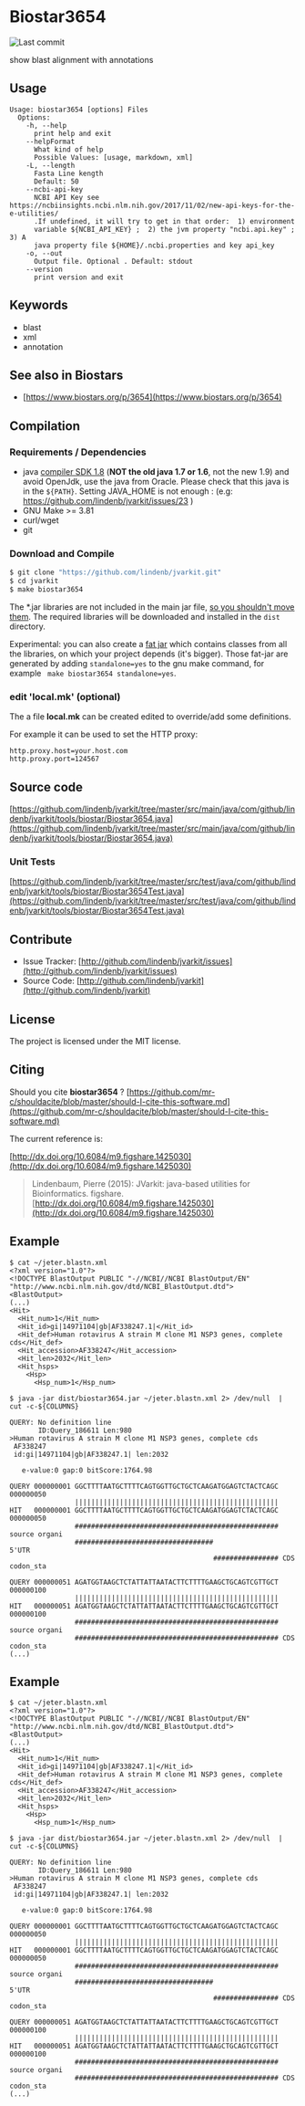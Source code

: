 # Biostar3654

![Last commit](https://img.shields.io/github/last-commit/lindenb/jvarkit.png)

show blast alignment with annotations


## Usage

```
Usage: biostar3654 [options] Files
  Options:
    -h, --help
      print help and exit
    --helpFormat
      What kind of help
      Possible Values: [usage, markdown, xml]
    -L, --length
      Fasta Line kength
      Default: 50
    --ncbi-api-key
      NCBI API Key see https://ncbiinsights.ncbi.nlm.nih.gov/2017/11/02/new-api-keys-for-the-e-utilities/ 
      .If undefined, it will try to get in that order:  1) environment 
      variable ${NCBI_API_KEY} ;  2) the jvm property "ncbi.api.key" ;	3) A 
      java property file ${HOME}/.ncbi.properties and key api_key
    -o, --out
      Output file. Optional . Default: stdout
    --version
      print version and exit

```


## Keywords

 * blast
 * xml
 * annotation



## See also in Biostars

 * [https://www.biostars.org/p/3654](https://www.biostars.org/p/3654)


## Compilation

### Requirements / Dependencies

* java [compiler SDK 1.8](http://www.oracle.com/technetwork/java/index.html) (**NOT the old java 1.7 or 1.6**, not the new 1.9) and avoid OpenJdk, use the java from Oracle. Please check that this java is in the `${PATH}`. Setting JAVA_HOME is not enough : (e.g: https://github.com/lindenb/jvarkit/issues/23 )
* GNU Make >= 3.81
* curl/wget
* git


### Download and Compile

```bash
$ git clone "https://github.com/lindenb/jvarkit.git"
$ cd jvarkit
$ make biostar3654
```

The *.jar libraries are not included in the main jar file, [so you shouldn't move them](https://github.com/lindenb/jvarkit/issues/15#issuecomment-140099011 ).
The required libraries will be downloaded and installed in the `dist` directory.

Experimental: you can also create a [fat jar](https://stackoverflow.com/questions/19150811/) which contains classes from all the libraries, on which your project depends (it's bigger). Those fat-jar are generated by adding `standalone=yes` to the gnu make command, for example ` make biostar3654 standalone=yes`.

### edit 'local.mk' (optional)

The a file **local.mk** can be created edited to override/add some definitions.

For example it can be used to set the HTTP proxy:

```
http.proxy.host=your.host.com
http.proxy.port=124567
```
## Source code 

[https://github.com/lindenb/jvarkit/tree/master/src/main/java/com/github/lindenb/jvarkit/tools/biostar/Biostar3654.java](https://github.com/lindenb/jvarkit/tree/master/src/main/java/com/github/lindenb/jvarkit/tools/biostar/Biostar3654.java)

### Unit Tests

[https://github.com/lindenb/jvarkit/tree/master/src/test/java/com/github/lindenb/jvarkit/tools/biostar/Biostar3654Test.java](https://github.com/lindenb/jvarkit/tree/master/src/test/java/com/github/lindenb/jvarkit/tools/biostar/Biostar3654Test.java)


## Contribute

- Issue Tracker: [http://github.com/lindenb/jvarkit/issues](http://github.com/lindenb/jvarkit/issues)
- Source Code: [http://github.com/lindenb/jvarkit](http://github.com/lindenb/jvarkit)

## License

The project is licensed under the MIT license.

## Citing

Should you cite **biostar3654** ? [https://github.com/mr-c/shouldacite/blob/master/should-I-cite-this-software.md](https://github.com/mr-c/shouldacite/blob/master/should-I-cite-this-software.md)

The current reference is:

[http://dx.doi.org/10.6084/m9.figshare.1425030](http://dx.doi.org/10.6084/m9.figshare.1425030)

> Lindenbaum, Pierre (2015): JVarkit: java-based utilities for Bioinformatics. figshare.
> [http://dx.doi.org/10.6084/m9.figshare.1425030](http://dx.doi.org/10.6084/m9.figshare.1425030)


## Example

```
$ cat ~/jeter.blastn.xml 
<?xml version="1.0"?>
<!DOCTYPE BlastOutput PUBLIC "-//NCBI//NCBI BlastOutput/EN" "http://www.ncbi.nlm.nih.gov/dtd/NCBI_BlastOutput.dtd">
<BlastOutput>
(...)
<Hit>
  <Hit_num>1</Hit_num>
  <Hit_id>gi|14971104|gb|AF338247.1|</Hit_id>
  <Hit_def>Human rotavirus A strain M clone M1 NSP3 genes, complete cds</Hit_def>
  <Hit_accession>AF338247</Hit_accession>
  <Hit_len>2032</Hit_len>
  <Hit_hsps>
    <Hsp>
      <Hsp_num>1</Hsp_num>
```

```
$ java -jar dist/biostar3654.jar ~/jeter.blastn.xml 2> /dev/null  | cut -c-${COLUMNS} 

QUERY: No definition line
       ID:Query_186611 Len:980
>Human rotavirus A strain M clone M1 NSP3 genes, complete cds
 AF338247
 id:gi|14971104|gb|AF338247.1| len:2032

   e-value:0 gap:0 bitScore:1764.98

QUERY 000000001 GGCTTTTAATGCTTTTCAGTGGTTGCTGCTCAAGATGGAGTCTACTCAGC 000000050
                ||||||||||||||||||||||||||||||||||||||||||||||||||
HIT   000000001 GGCTTTTAATGCTTTTCAGTGGTTGCTGCTCAAGATGGAGTCTACTCAGC 000000050
                ################################################## source organi
                ##################################                 5'UTR
                                                  ################ CDS codon_sta

QUERY 000000051 AGATGGTAAGCTCTATTATTAATACTTCTTTTGAAGCTGCAGTCGTTGCT 000000100
                ||||||||||||||||||||||||||||||||||||||||||||||||||
HIT   000000051 AGATGGTAAGCTCTATTATTAATACTTCTTTTGAAGCTGCAGTCGTTGCT 000000100
                ################################################## source organi
                ################################################## CDS codon_sta
(...)

```


## Example

```
$ cat ~/jeter.blastn.xml 
<?xml version="1.0"?>
<!DOCTYPE BlastOutput PUBLIC "-//NCBI//NCBI BlastOutput/EN" "http://www.ncbi.nlm.nih.gov/dtd/NCBI_BlastOutput.dtd">
<BlastOutput>
(...)
<Hit>
  <Hit_num>1</Hit_num>
  <Hit_id>gi|14971104|gb|AF338247.1|</Hit_id>
  <Hit_def>Human rotavirus A strain M clone M1 NSP3 genes, complete cds</Hit_def>
  <Hit_accession>AF338247</Hit_accession>
  <Hit_len>2032</Hit_len>
  <Hit_hsps>
    <Hsp>
      <Hsp_num>1</Hsp_num>
```

```
$ java -jar dist/biostar3654.jar ~/jeter.blastn.xml 2> /dev/null  | cut -c-${COLUMNS} 

QUERY: No definition line
       ID:Query_186611 Len:980
>Human rotavirus A strain M clone M1 NSP3 genes, complete cds
 AF338247
 id:gi|14971104|gb|AF338247.1| len:2032

   e-value:0 gap:0 bitScore:1764.98

QUERY 000000001 GGCTTTTAATGCTTTTCAGTGGTTGCTGCTCAAGATGGAGTCTACTCAGC 000000050
                ||||||||||||||||||||||||||||||||||||||||||||||||||
HIT   000000001 GGCTTTTAATGCTTTTCAGTGGTTGCTGCTCAAGATGGAGTCTACTCAGC 000000050
                ################################################## source organi
                ##################################                 5'UTR
                                                  ################ CDS codon_sta

QUERY 000000051 AGATGGTAAGCTCTATTATTAATACTTCTTTTGAAGCTGCAGTCGTTGCT 000000100
                ||||||||||||||||||||||||||||||||||||||||||||||||||
HIT   000000051 AGATGGTAAGCTCTATTATTAATACTTCTTTTGAAGCTGCAGTCGTTGCT 000000100
                ################################################## source organi
                ################################################## CDS codon_sta
(...)
```


